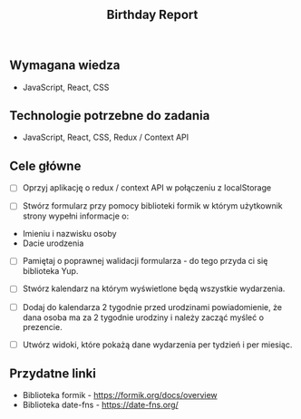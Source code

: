 <h2 align="center">Birthday Report</h2>

<br>

## Wymagana wiedza

- JavaScript, React, CSS

## Technologie potrzebne do zadania

- JavaScript, React, CSS, Redux / Context API

## Cele główne

- [ ] Oprzyj aplikację o redux / context API w połączeniu z localStorage

- [ ] Stwórz formularz przy pomocy biblioteki formik w którym użytkownik strony wypełni informacje o:

* Imieniu i nazwisku osoby
* Dacie urodzenia

- [ ] Pamiętaj o poprawnej walidacji formularza - do tego przyda ci się biblioteka Yup.

- [ ] Stwórz kalendarz na którym wyświetlone będą wszystkie wydarzenia.

- [ ] Dodaj do kalendarza 2 tygodnie przed urodzinami powiadomienie, że dana osoba ma za 2 tygodnie urodziny i należy zacząć myśleć o prezencie.

- [ ] Utwórz widoki, które pokażą dane wydarzenia per tydzień i per miesiąc.

## Przydatne linki

- Biblioteka formik - https://formik.org/docs/overview
- Biblioteka date-fns - https://date-fns.org/